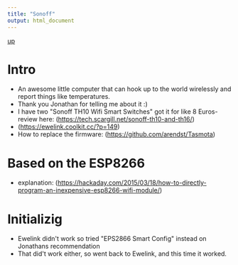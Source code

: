 ```yaml
---
title: "Sonoff"
output: html_document
---
```

[up](https://mikewise2718.github.io/markdowndocs/)

# Intro
- An awesome little computer that can hook up to the world wirelessly and report things like temperatures.
- Thank you Jonathan for telling me about it :)
- I have two "Sonoff TH10 Wifi Smart Switches" got it for like 8 Euros- review here: (https://tech.scargill.net/sonoff-th10-and-th16/)
- (https://ewelink.coolkit.cc/?p=149)
- How to replace the firmware: (https://github.com/arendst/Tasmota)


# Based on the ESP8266
- explanation: (https://hackaday.com/2015/03/18/how-to-directly-program-an-inexpensive-esp8266-wifi-module/)

# Initializig
- Ewelink didn't work so tried "EPS2866 Smart Config" instead on Jonathans recommendation
- That did't work either, so went back to Ewelink, and this time it worked.
